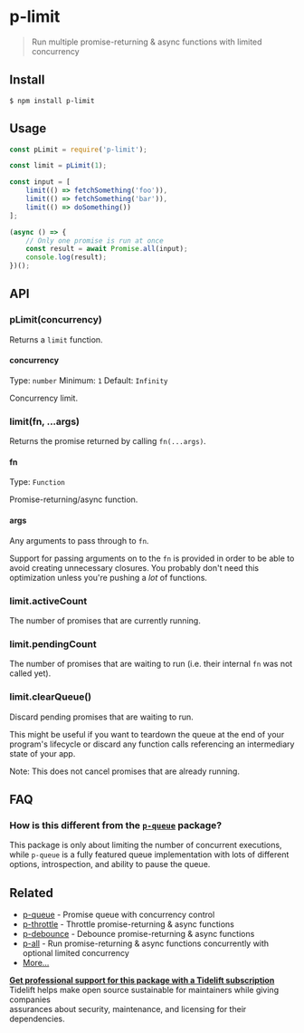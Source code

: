 # p-limit

> Run multiple promise-returning & async functions with limited concurrency

## Install

```text
$ npm install p-limit
```

## Usage

```javascript
const pLimit = require('p-limit');

const limit = pLimit(1);

const input = [
    limit(() => fetchSomething('foo')),
    limit(() => fetchSomething('bar')),
    limit(() => doSomething())
];

(async () => {
    // Only one promise is run at once
    const result = await Promise.all(input);
    console.log(result);
})();
```

## API

### pLimit\(concurrency\)

Returns a `limit` function.

#### concurrency

Type: `number` Minimum: `1` Default: `Infinity`

Concurrency limit.

### limit\(fn, ...args\)

Returns the promise returned by calling `fn(...args)`.

#### fn

Type: `Function`

Promise-returning/async function.

#### args

Any arguments to pass through to `fn`.

Support for passing arguments on to the `fn` is provided in order to be able to avoid creating unnecessary closures. You probably don't need this optimization unless you're pushing a _lot_ of functions.

### limit.activeCount

The number of promises that are currently running.

### limit.pendingCount

The number of promises that are waiting to run \(i.e. their internal `fn` was not called yet\).

### limit.clearQueue\(\)

Discard pending promises that are waiting to run.

This might be useful if you want to teardown the queue at the end of your program's lifecycle or discard any function calls referencing an intermediary state of your app.

Note: This does not cancel promises that are already running.

## FAQ

### How is this different from the [`p-queue`](https://github.com/sindresorhus/p-queue) package?

This package is only about limiting the number of concurrent executions, while `p-queue` is a fully featured queue implementation with lots of different options, introspection, and ability to pause the queue.

## Related

* [p-queue](https://github.com/sindresorhus/p-queue) - Promise queue with concurrency control
* [p-throttle](https://github.com/sindresorhus/p-throttle) - Throttle promise-returning & async functions
* [p-debounce](https://github.com/sindresorhus/p-debounce) - Debounce promise-returning & async functions
* [p-all](https://github.com/sindresorhus/p-all) - Run promise-returning & async functions concurrently with optional limited concurrency
* [More…](https://github.com/sindresorhus/promise-fun)

 [**Get professional support for this package with a Tidelift subscription**](https://tidelift.com/subscription/pkg/npm-p-limit?utm_source=npm-p-limit&utm_medium=referral&utm_campaign=readme)  
 Tidelift helps make open source sustainable for maintainers while giving companies  
assurances about security, maintenance, and licensing for their dependencies.

